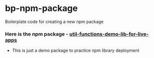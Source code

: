 # bp-npm-package
Boilerplate code for creating a new npm package

### Here is the npm package - [util-functions-demo-lib-for-live-apps](https://www.npmjs.com/package/util-functions-demo-lib-for-live-apps)
- This is just a demo package to practice npm library deployment
